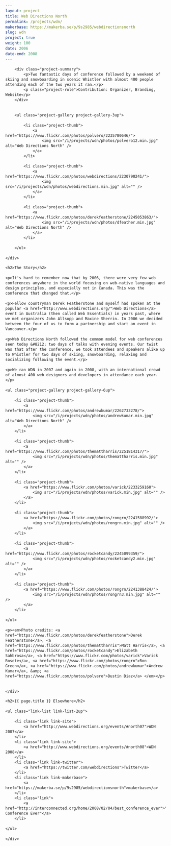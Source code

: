 ```yaml
---
layout: project
title: Web Directions North
permalink: /projects/wdn/
makerbase: https://makerba.se/p/9s2985/webdirectionsnorth
slug: wdn
project: true
weight: 100
date: 2006
date-end: 2008
---
```



<section id="summary" class="project-section">
	<div class="wrap">

		<div class="project-summary">
			<p>Two fantastic days of conference followed by a weekend of skiing and snowboarding in scenic Whistler with almost 400 people attending each of the two years it ran.</p>
			<p class="project-role">Contribution: Organizer, Branding, Website</p>
		</div>


		<ul class="project-gallery project-gallery-3up">

			<li class="project-thumb">
				<a href="https://www.flickr.com/photos/polvero/2235780646/">
					<img src="/i/projects/wdn/photos/polvero12.min.jpg" alt="Web Directions North" />
				</a>
			</li>

			<li class="project-thumb">
				<a href="https://www.flickr.com/photos/webdirections/2230790241/">
					<img src="/i/projects/wdn/photos/webdirections.min.jpg" alt="" />
				</a>
			</li>

			<li class="project-thumb">
				<a href="https://www.flickr.com/photos/derekfeatherstone/2245053863/">
					<img src="/i/projects/wdn/photos/dfeather.min.jpg" alt="Web Directions North" />
				</a>
			</li>

		</ul>

	</div>
</section>


<section id="story" class="project-section project-story">
	<div class="wrap">

	<h2>The Story</h2>

	<p>It's hard to remember now that by 2006, there were very few web conferences anywhere in the world focusing on web-native languages and design principles, and especially not in Canada. This was the conference that changed that.</p>

	<p>Fellow countryman Derek Featherstone and myself had spoken at the popular <a href="http://www.webdirections.org/">Web Directions</a> event in Australia (then called Web Essentials) in years past, where we met organizers John Allsopp and Maxine Sherrin. In 2006 we decided between the four of us to form a partnership and start an event in Vancouver.</p>

	<p>Web Directions North followed the common model for web conferences seen today &#8212; two days of talks with evening events. Our twist was that after the conference, we took attendees and speakers alike up to Whistler for two days of skiing, snowboarding, relaxing and socializing following the event.</p>

	<p>We ran WDN in 2007 and again in 2008, with an international crowd of almost 400 web designers and developers in attendance each year.</p>

	<ul class="project-gallery project-gallery-6up">

		<li class="project-thumb">
			<a href="https://www.flickr.com/photos/andrewkumar/2262733278/">
				<img src="/i/projects/wdn/photos/andrewkumar.min.jpg" alt="Web Directions North" />
			</a>
		</li>

		<li class="project-thumb">
			<a href="https://www.flickr.com/photos/themattharris/2251814317/">
				<img src="/i/projects/wdn/photos/themattharris.min.jpg" alt="" />
			</a>
		</li>

		<li class="project-thumb">
			<a href="https://www.flickr.com/photos/varick/2233259160">
				<img src="/i/projects/wdn/photos/varick.min.jpg" alt="" />
			</a>
		</li>

		<li class="project-thumb">
			<a href="https://www.flickr.com/photos/rongrn/2241588992/">
				<img src="/i/projects/wdn/photos/rongrn.min.jpg" alt="" />
			</a>
		</li>

		<li class="project-thumb">
			<a href="https://www.flickr.com/photos/rocketcandy/2245099359/">
				<img src="/i/projects/wdn/photos/rocketcandy2.min.jpg" alt="" />
			</a>
		</li>

		<li class="project-thumb">
			<a href="https://www.flickr.com/photos/rongrn/2241388424/">
				<img src="/i/projects/wdn/photos/rongrn3.min.jpg" alt="" />
			</a>
		</li>

	</ul>

	<p><em>Photo credits: <a href="https://www.flickr.com/photos/derekfeatherstone">Derek Featherstone</a>, <a href="https://www.flickr.com/photos/themattharris">Matt Harris</a>, <a href="https://www.flickr.com/photos/rocketcandy">Elizabeth Sahbrosa</a>, <a href="https://www.flickr.com/photos/varick">Varick Rosete</a>, <a href="https://www.flickr.com/photos/rongrn">Ron Green</a>, <a href="https://www.flickr.com/photos/andrewkumar">Andrew Kumar</a>, &amp; <a href="https://www.flickr.com/photos/polvero">Dustin Diaz</a> </em></p>


	</div>
</section>


<section id="elsewhere" class="project-section project-elsewhere">
	<div class="wrap">

	<h2>{{ page.title }} Elsewhere</h2>

	<ul class="link-list link-list-2up">

		<li class="link link-site">
			<a href="http://www.webdirections.org/events/#north07">WDN 2007</a>
		</li>
		<li class="link link-site">
			<a href="http://www.webdirections.org/events/#north08">WDN 2008</a>
		</li>
		<li class="link link-twitter">
			<a href="https://twitter.com/webdirections">Twitter</a>
		</li>
		<li class="link link-makerbase">
			<a href="https://makerba.se/p/9s2985/webdirectionsnorth">makerbase</a>
		</li>
		<li class="link">
			<a href="http://interconnected.org/home/2008/02/04/best_conference_ever">"Best Conference Ever"</a>
		</li>

	</ul>

	</div>
</section>